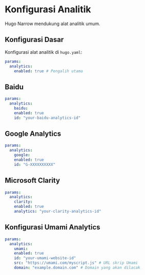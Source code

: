 # Konfigurasi Analitik

Hugo Narrow mendukung alat analitik umum.

## Konfigurasi Dasar

Konfigurasi alat analitik di `hugo.yaml`:

```yaml
params:
  analytics:
    enabled: true # Pengalih utama
```

## Baidu

```yaml
params:
  analytics:
    baidu:
    enabled: true
    id: "your-baidu-analytics-id"
```

## Google Analytics

```yaml
params:
  analytics:
    google:
    enabled: true
    id: "G-XXXXXXXXXX"
```

## Microsoft Clarity

```yaml
params:
  analytics:
    clarity:
    enabled: true
    analytics: "your-clarity-analytics-id"
```

## Konfigurasi Umami Analytics

```yaml
params:
  analytics:
    umami:
    enabled: true
    id: "your-umami-website-id"
    src: "https://umami.com/myscript.js" # URL skrip Umami
    domain: "example.domain.com" # Domain yang akan dilacak
```